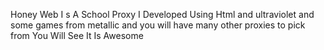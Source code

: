 Honey Web I s A School Proxy I Developed Using Html and ultraviolet and some games from metallic and you will have many other proxies to pick from You Will See It Is Awesome
